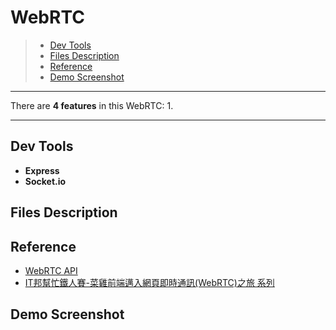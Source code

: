 # WebRTC

<!-- ## Table of Contents -->
> * [Dev Tools](#dev-tools)
> * [Files Description](#files-description)
> * [Reference](#reference)
> * [Demo Screenshot](#demo-screenshot)



---
There are **4 features** in this WebRTC:
1. 

---

## Dev Tools
* **Express**
* **Socket.io**


## Files Description


## Reference
* [WebRTC API](https://developer.mozilla.org/en-US/docs/Web/API/WebRTC_API)
* [IT邦幫忙鐵人賽-菜雞前端邁入網頁即時通訊(WebRTC)之旅 系列](https://ithelp.ithome.com.tw/users/20129521/ironman/3138)


## Demo Screenshot
